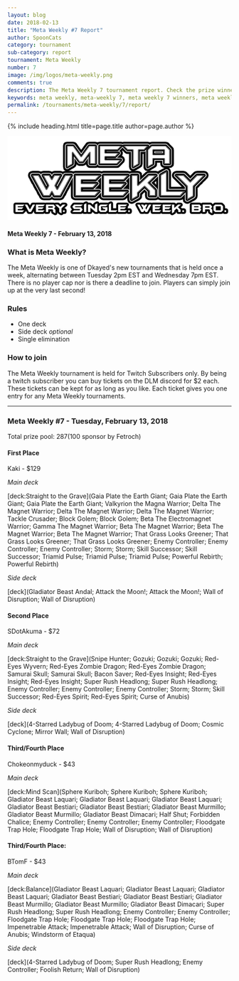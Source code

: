 ```yaml
---
layout: blog
date: 2018-02-13
title: "Meta Weekly #7 Report"
author: SpoonCats
category: tournament
sub-category: report
tournament: Meta Weekly
number: 7
image: /img/logos/meta-weekly.png
comments: true
description: The Meta Weekly 7 tournament report. Check the prize winners and their decks here.
keywords: meta weekly, meta-weekly 7, meta weekly 7 winners, meta weekly 7 decks, tournament
permalink: /tournaments/meta-weekly/7/report/
---
```


{% include heading.html title=page.title author=page.author %}

![](/img/logos/meta-weekly.png)

#### Meta Weekly 7 - February 13, 2018

### What is Meta Weekly?
The Meta Weekly is one of Dkayed's new tournaments that is held once a week, alternating between Tuesday 2pm EST and Wednesday 7pm EST. There is no player cap nor is there a deadline to join. Players can simply join up at the very last second!

### Rules
* One deck
* Side deck *optional*
* Single elimination

### How to join
The Meta Weekly tournament is held for Twitch Subscribers only. By being a twitch subscriber you can buy tickets on the DLM discord for $2 each. These tickets can be kept for as long as you like. Each ticket gives you one entry for any Meta Weekly tournaments.

---

### Meta Weekly #7 - Tuesday, February 13, 2018
Total prize pool: $287 ($100 sponsor by Fetroch)

#### First Place
Kaki - $129  

*Main deck*

[deck:Straight to the Grave](Gaia Plate the Earth Giant; Gaia Plate the Earth Giant; Gaia Plate the Earth Giant; Valkyrion the Magna Warrior; Delta The Magnet Warrior; Delta The Magnet Warrior; Delta The Magnet Warrior; Tackle Crusader; Block Golem; Block Golem; Beta The Electromagnet Warrior; Gamma The Magnet Warrior; Beta The Magnet Warrior; Beta The Magnet Warrior; Beta The Magnet Warrior; That Grass Looks Greener; That Grass Looks Greener; That Grass Looks Greener; Enemy Controller; Enemy Controller; Enemy Controller; Storm; Storm; Skill Successor; Skill Successor; Triamid Pulse; Triamid Pulse; Triamid Pulse; Powerful Rebirth; Powerful Rebirth)

*Side deck*

[deck](Gladiator Beast Andal; Attack the Moon!; Attack the Moon!; Wall of Disruption; Wall of Disruption)

#### Second Place
SDotAkuma - $72  

*Main deck*

[deck:Straight to the Grave](Snipe Hunter; Gozuki; Gozuki; Gozuki; Red-Eyes Wyvern; Red-Eyes Zombie Dragon; Red-Eyes Zombie Dragon; Samurai Skull; Samurai Skull; Bacon Saver; Red-Eyes Insight; Red-Eyes Insight; Red-Eyes Insight; Super Rush Headlong; Super Rush Headlong; Enemy Controller; Enemy Controller; Enemy Controller; Storm; Storm; Skill Successor; Red-Eyes Spirit; Red-Eyes Spirit; Curse of Anubis)

*Side deck*

[deck](4-Starred Ladybug of Doom; 4-Starred Ladybug of Doom; Cosmic Cyclone; Mirror Wall; Wall of Disruption)

#### Third/Fourth Place
Chokeonmyduck - $43  

*Main deck*

[deck:Mind Scan](Sphere Kuriboh; Sphere Kuriboh; Sphere Kuriboh; Gladiator Beast Laquari; Gladiator Beast Laquari; Gladiator Beast Laquari; Gladiator Beast Bestiari; Gladiator Beast Bestiari; Gladiator Beast Murmillo; Gladiator Beast Murmillo; Gladiator Beast Dimacari; Half Shut; Forbidden Chalice; Enemy Controller; Enemy Controller; Enemy Controller; Floodgate Trap Hole; Floodgate Trap Hole; Wall of Disruption; Wall of Disruption)

#### Third/Fourth Place:
BTomF - $43  

*Main deck*

[deck:Balance](Gladiator Beast Laquari; Gladiator Beast Laquari; Gladiator Beast Laquari; Gladiator Beast Bestiari; Gladiator Beast Bestiari; Gladiator Beast Murmillo; Gladiator Beast Murmillo; Gladiator Beast Dimacari; Super Rush Headlong; Super Rush Headlong; Enemy Controller; Enemy Controller; Floodgate Trap Hole; Floodgate Trap Hole; Floodgate Trap Hole; Impenetrable Attack; Impenetrable Attack; Wall of Disruption; Curse of Anubis; Windstorm of Etaqua)

*Side deck*

[deck](4-Starred Ladybug of Doom; Super Rush Headlong; Enemy Controller; Foolish Return; Wall of Disruption)

<!--stackedit_data:
eyJoaXN0b3J5IjpbMTYzNjMxNDQwMV19
-->